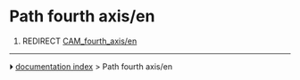# Path fourth axis/en
1.  REDIRECT [CAM_fourth_axis/en](CAM_fourth_axis/en.md)



---
⏵ [documentation index](../README.md) > Path fourth axis/en
